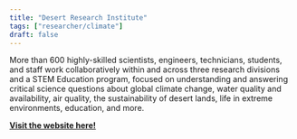 ```yaml
---
title: "Desert Research Institute"
tags: ["researcher/climate"]
draft: false
---
```


More than 600 highly-skilled scientists, engineers, technicians, students, and staff work collaboratively within and across three research divisions and a STEM Education program, focused on understanding and answering critical science questions about global climate change, water quality and availability, air quality, the sustainability of desert lands, life in extreme environments, education, and more.

[**Visit the website here!**](https://www.dri.edu/)

